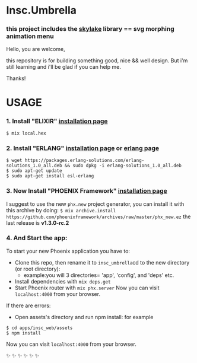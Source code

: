 # Insc.Umbrella

### this project includes the [skylake](https://github.com/ariiiman/skylake) library == **svg morphing animation menu**

Hello, you are welcome,

this repository is for building something good, nice && well design. But i'm still learning and i'll be glad if you can help me.

Thanks!


# USAGE

### 1. Install "ELIXIR" [installation page](https://elixir-lang.org/install.html)
`$ mix local.hex`
### 2. Install "ERLANG" [installation page](https://elixir-lang.org/install.html#installing-erlang) or [erlang page](http://www.erlang.org/downloads)
```
$ wget https://packages.erlang-solutions.com/erlang-solutions_1.0_all.deb && sudo dpkg -i erlang-solutions_1.0_all.deb
$ sudo apt-get update
$ sudo apt-get install esl-erlang
```
### 3. Now Install "PHOENIX Framework" [installation page](https://elixir-lang.org/install.html#installing-erlang)
I suggest to use the new `phx.new` project generator, you can install it with this archive by doing:
`$ mix archive.install https://github.com/phoenixframework/archives/raw/master/phx_new.ez`
the last release is **v1.3.0-rc.2**

### 4. And Start the app:
To start your new Phoenix application you have to:

- Clone this repo, then rename it to `insc_umbrella`cd to the new directory (or root directory):
  - example:you will 3 directories= 'app', 'config', and 'deps' etc. 
- Install dependencies with `mix deps.get`
- Start Phoenix router with `mix phx.server`
Now you can visit `localhost:4000` from your browser.

If there are errors:
- Open assets's directory and run npm install: for example
```
$ cd apps/insc_web/assets
$ npm install
```

Now you can visit `localhost:4000` from your browser.

:sparkles: :sparkles: :sparkles: :sparkles: :sparkles: :sparkles:
